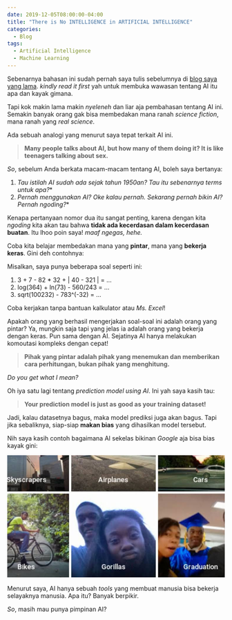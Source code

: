 ```yaml
---
date: 2019-12-05T08:00:00-04:00
title: "There is No INTELLIGENCE in ARTIFICIAL INTELLIGENCE"
categories:
  - Blog
tags:
  - Artificial Intelligence
  - Machine Learning
---
```


Sebenarnya bahasan ini sudah pernah saya tulis sebelumnya di [blog saya yang lama](https://wp.me/p6nlXw-iG). _kindly read it first_ yah untuk membuka wawasan tentang AI itu apa dan kayak gimana.

Tapi kok makin lama makin _nyeleneh_ dan liar aja pembahasan tentang AI ini. Semakin banyak orang gak bisa membedakan mana ranah _science fiction_, mana ranah yang _real science_. 

Ada sebuah analogi yang menurut saya tepat terkait AI ini.

> __Many people talks about AI, but how many of them doing it? It is like teenagers talking about sex.__

_So_, sebelum Anda berkata macam-macam tentang AI, boleh saya bertanya: 

1. _Tau istilah AI sudah ada sejak tahun 1950an? Tau itu sebenarnya terms untuk apa?_*
2. _Pernah menggunakan AI? Oke kalau pernah. Sekarang pernah bikin AI? Pernah ngoding?_*

Kenapa pertanyaan nomor dua itu sangat penting, karena dengan kita _ngoding_ kita akan tau bahwa __tidak ada kecerdasan dalam kecerdasan buatan__. Itu lhoo poin saya! _maaf ngegas, hehe._

Coba kita belajar membedakan mana yang __pintar__, mana yang __bekerja keras__. Gini deh contohnya:

Misalkan, saya punya beberapa soal seperti ini:

1. 3 + 7 - 82 * 32 + | 40 - 321 | = ...
2. log(364) + ln(73) - 560/243 = ...
3. sqrt(100232) - 783^(-32) = ...

Coba kerjakan tanpa bantuan kalkulator atau _Ms. Excel_!

Apakah orang yang berhasil mengerjakan soal-soal ini adalah orang yang pintar? Ya, mungkin saja tapi yang jelas ia adalah orang yang bekerja dengan keras. Pun sama dengan AI. Sejatinya AI hanya melakukan komoutasi kompleks dengan cepat! 

> __Pihak yang pintar adalah pihak yang menemukan dan memberikan cara perhitungan, bukan pihak yang menghitung.__

_Do you get what I mean?_

Oh iya satu lagi tentang _prediction model using AI_. Ini yah saya kasih tau: 

> __Your prediction model is just as good as your training dataset!__

Jadi, kalau datasetnya bagus, maka model prediksi juga akan bagus. Tapi jika sebaliknya, siap-siap __makan bias__ yang dihasilkan model tersebut.

Nih saya kasih contoh bagaimana AI sekelas bikinan _Google_ aja bisa bias kayak gini:

![alt text](https://raw.githubusercontent.com/ikanx101/ikanx101.github.io/master/_posts/Post_ngegas/images.jpeg "tes")

Menurut saya, AI hanya sebuah _tools_ yang membuat manusia bisa bekerja selayaknya manusia. Apa itu? Banyak berpikir.

_So_, masih mau punya pimpinan AI?
